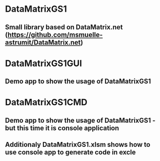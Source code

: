 # DataMatrixGS1
## Small library based on DataMatrix.net (https://github.com/msmuelle-astrumit/DataMatrix.net)

# DataMatrixGS1GUI
## Demo app to show the usage of DataMatrixGS1

# DataMatrixGS1CMD
## Demo app to show the usage of DataMatrixGS1 - but this time it is console application
## Additionaly DataMatrixGS1.xlsm shows how to use console app to generate code in excle
